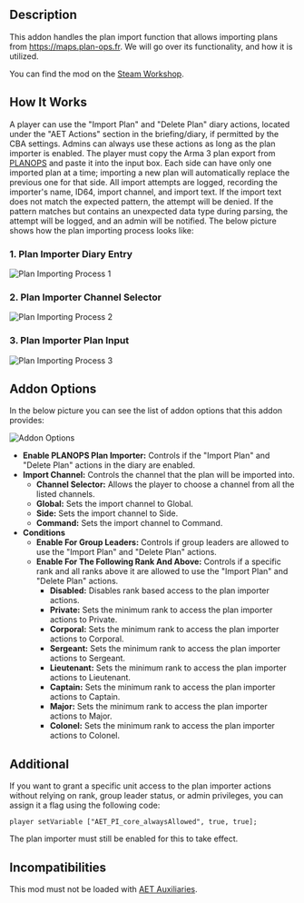 ## Description
This addon handles the plan import function that allows importing plans from https://maps.plan-ops.fr. We will go over its functionality, and how it is utilized.

You can find the mod on the [Steam Workshop](https://steamcommunity.com/sharedfiles/filedetails/?id=3488328833).

## How It Works
A player can use the "Import Plan" and "Delete Plan" diary actions, located under the "AET Actions" section in the briefing/diary, if permitted by the CBA settings. Admins can always use these actions as long as the plan importer is enabled. The player must copy the Arma 3 plan export from [PLANOPS](https://maps.plan-ops.fr) and paste it into the input box. Each side can have only one imported plan at a time; importing a new plan will automatically replace the previous one for that side. All import attempts are logged, recording the importer's name, ID64, import channel, and import text. If the import text does not match the expected pattern, the attempt will be denied. If the pattern matches but contains an unexpected data type during parsing, the attempt will be logged, and an admin will be notified. The below picture shows how the plan importing process looks like:

### 1. Plan Importer Diary Entry

![Plan Importing Process 1](https://github.com/user-attachments/assets/8c429d89-2273-4249-9a31-da45c74c8d0c)

### 2. Plan Importer Channel Selector

![Plan Importing Process 2](https://github.com/user-attachments/assets/b06fa13a-3b73-48c7-a547-9cb827713df1)

### 3. Plan Importer Plan Input

![Plan Importing Process 3](https://github.com/user-attachments/assets/ae809f8a-0670-4c8b-bff1-93ca63e41a00)

## Addon Options
In the below picture you can see the list of addon options that this addon provides:

![Addon Options](https://github.com/user-attachments/assets/cbdbdf13-a022-4988-a109-7db1178d71a4)

* **Enable PLANOPS Plan Importer:** Controls if the "Import Plan" and "Delete Plan" actions in the diary are enabled.
* **Import Channel:** Controls the channel that the plan will be imported into.
  * **Channel Selector:** Allows the player to choose a channel from all the listed channels.
  * **Global:** Sets the import channel to Global.
  * **Side:** Sets the import channel to Side.
  * **Command:** Sets the import channel to Command.
* **Conditions**
  * **Enable For Group Leaders:** Controls if group leaders are allowed to use the "Import Plan" and "Delete Plan" actions.
  * **Enable For The Following Rank And Above:** Controls if a specific rank and all ranks above it are allowed to use the "Import Plan" and "Delete Plan" actions.
    * **Disabled:** Disables rank based access to the plan importer actions.
    * **Private:** Sets the minimum rank to access the plan importer actions to Private.
    * **Corporal:** Sets the minimum rank to access the plan importer actions to Corporal.
    * **Sergeant:** Sets the minimum rank to access the plan importer actions to Sergeant.
    * **Lieutenant:** Sets the minimum rank to access the plan importer actions to Lieutenant.
    * **Captain:** Sets the minimum rank to access the plan importer actions to Captain.
    * **Major:** Sets the minimum rank to access the plan importer actions to Major.
    * **Colonel:** Sets the minimum rank to access the plan importer actions to Colonel.

## Additional
If you want to grant a specific unit access to the plan importer actions without relying on rank, group leader status, or admin privileges, you can assign it a flag using the following code:
```sqf
player setVariable ["AET_PI_core_alwaysAllowed", true, true];
```
The plan importer must still be enabled for this to take effect.

## Incompatibilities
This mod must not be loaded with [AET Auxiliaries](https://steamcommunity.com/sharedfiles/filedetails/?id=3349453883).

